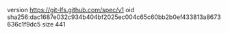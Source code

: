 version https://git-lfs.github.com/spec/v1
oid sha256:dac1687e032c934b404bf2025ec004c65c60bb2b0ef433813a8673636c1f9dc5
size 441
